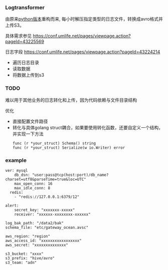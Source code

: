 ### Logtransformer

由原来[python版本](https://git.umlife.net/gateway-ocean/log_transformer/blob/master/sync_avro_hourly.py)重构而来, 每小时解压指定类型的日志文件，转换成avro格式并上传S3。

具体需求参见 https://conf.umlife.net/pages/viewpage.action?pageId=43225569

日志字段 https://conf.umlife.net/pages/viewpage.action?pageId=43224214

- 遍历日志目录
- 读取数据
- 将数据上传到s3

### TODO
难以用于其他业务的日志转化和上传，因为代码依赖与文件目录结构

优化
- 直接配置文件路径
- 转化与具体golang struct耦合，如果要使用转化函数，还要自定义一个结构，并实现一下方法
	```
	func (r *your_struct) Schema() string 
	func (r *your_struct) Serialize(w io.Writer) error 
	```
### example

```
ver: mysql
    db_dsn: "user:pass@tcp(host:port)/db_name?charset=utf8&parseTime=true&loc=UTC"
    max_open_conn: 16
    max_idle_conn: 8
  redis:
    - "redis://127.0.0.1:6379/12"

alert:
    secret_key: "xxxxxxx-xxxxx"
    receiver: "xxxxxx-xxxxxxxx-xxxxxx"

log_bak_path: "/data2/bak"
schema_file: "etc/gateway_ocean.avsc"

aws_region: "region"
aws_access_id: "xxxxxxxxxxxxxxxxx"
aws_secret: "xxxxxxxxxxxxxx"

s3_bucket: "xxxx"
s3_prefix: "hive/avro"
s3_team: "adn"
```
